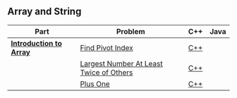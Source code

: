 ## Array and String

| Part | Problem | C++ | Java |
| --- | --- | --- | --- |
| [**Introduction to Array**](https://leetcode.com/explore/learn/card/array-and-string/201/introduction-to-array/) | [Find Pivot Index](https://leetcode.com/explore/learn/card/array-and-string/201/introduction-to-array/1144/) | [C++](01-Introduction-to-Array/01-Find-Pivot-Index/cpp-0724/) | |
| | [Largest Number At Least Twice of Others](https://leetcode.com/explore/learn/card/array-and-string/201/introduction-to-array/1147/) | [C++](01-Introduction-to-Array/02-Largest-Number-At-Least-Twice-of-Others/cpp-0747/) | |
| | [Plus One](https://leetcode.com/explore/learn/card/array-and-string/201/introduction-to-array/1148/) | [C++](01-Introduction-to-Array/03-Plus-One/cpp-0066/) | |


